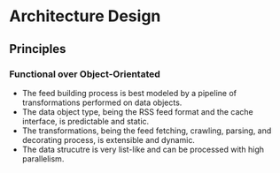 # Architecture Design

## Principles

### Functional over Object-Orientated

- The feed building process is best modeled by a pipeline of transformations performed on data objects.
- The data object type, being the RSS feed format and the cache interface, is predictable and static.
- The transformations, being the feed fetching, crawling, parsing, and decorating process, is extensible and dynamic.
- The data strucutre is very list-like and can be processed with high parallelism.
